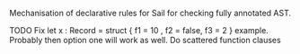 Mechanisation of declarative rules for Sail for checking fully annotated AST.

TODO
Fix let x : Record = struct { f1 = 10 , f2 = false, f3 = 2 } example. Probably then option one will work as well.
Do scattered function clauses